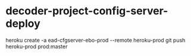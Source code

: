 # decoder-project-config-server-deploy

heroku create -a ead-cfgserver-ebo-prod --remote heroku-prod
git push heroku-prod prod:master
